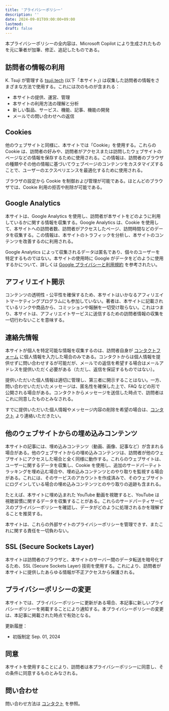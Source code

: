 ```yaml
---
title: 'プライバシーポリシー'
description: ''
date: 2024-09-01T09:00:00+09:00
lastmod: 
draft: false
---
```


本プライバシーポリシーの全内容は、Microsoft Copilot により生成されたものを元に筆者が加筆、修正、追記したものである。

## 訪問者の情報の利用

K. Tsuji が管理する [tsuji.tech](https://tsuji.tech) (以下「本サイト」) は収集した訪問者の情報をさまざまな方法で使用する。これには次のものが含まれる：

* 本サイトの提供、運営、管理
* 本サイトの利用方法の理解と分析
* 新しい製品、サービス、機能、記事、機能の開発
* メールでの問い合わせへの返信

## Cookies

他のウェブサイトと同様に、本サイトでは「Cookie」を使用する。これらの Cookie は、訪問者の好みや、訪問者がアクセスまたは訪問したウェブサイトのページなどの情報を保存するために使用される。この情報は、訪問者のブラウザの種類やその他の情報に基づいてウェブページのコンテンツをカスタマイズすることで、ユーザーのエクスペリエンスを最適化するために使用される。

ブラウザの設定から Cookie を制御および管理が可能である。ほとんどのブラウザでは、Cookie 利用の拒否や削除が可能である。

## Google Analytics

本サイトは、Google Analytics を使用し、訪問者が本サイトをどのように利用しているかに関する情報を収集する。Google Analytics は、Cookie を使用して、本サイトへの訪問者数、訪問者がアクセスしたページ、訪問時間などのデータを収集する。この情報は、本サイトのトラフィックを分析し、本サイトのコンテンツを改善するのに利用される。

Google Analytics によって収集されるデータは匿名であり、個々のユーザーを特定するものではない。本サイトの使用時に Google がデータをどのように使用するかについて、詳しくは [Google プライバシーと利用規約](https://policies.google.com/) を参考されたい。

## アフィリエイト開示

コンテンツの透明性・公平性を確保するため、本サイトはいかなるアフィリエイトマーケティングプログラムにも参加していない。著者は、本サイトに記載されているリンクや商品から、コミッションや報酬を一切受け取らない。これはつまり、本サイトは、アフィリエイトサービスに送信するための訪問者情報の収集を一切行わないことを意味する。

## 連絡先情報

本サイトが個人を特定可能な情報を収集するのは、訪問者自身が [コンタクトフォーム](https://tsuji.tech/jp/contact) に個人情報を入力した場合のみである。コンタクトからは個人情報を提供せずに問い合わせするが可能だが、メールでの返信を希望する場合はメールアドレスを提供いただく必要がある（ただし、返信を保証するものではない）。

提供いただいた個人情報は適切に管理し、第三者に開示することはない。一方、問い合わせいただいたメッセージは、匿名性を確保した上で、FAQ などの形で公開される場合がある。コンタクトからメッセージを送信した時点で、訪問者はこれに同意したものとみなされる。

すでに提供いただいた個人情報やメッセージ内容の削除を希望の場合は、[コンタクト](https://tsuji.tech/jp/contact) より連絡いただきたい。

## 他のウェブサイトからの埋め込みコンテンツ

本サイトの記事には、埋め込みコンテンツ（動画、画像、記事など）が含まれる場合がある。他のウェブサイトからの埋め込みコンテンツは、訪問者が他のウェブサイトにアクセスした場合と全く同様に動作する。これらのウェブサイトは、ユーザーに関するデータを収集し、Cookie を使用し、追加のサードパーティトラッキングを埋め込む場合や、埋め込みコンテンツとのやり取りを監視する場合がある。これには、そのサービスのアカウントを作成済みで、そのウェブサイトにログインしている場合の埋め込みコンテンツとのやり取りの追跡も含まれる。

たとえば、本サイトに埋め込まれた YouTube 動画を視聴すると、YouTube は視聴習慣に関するデータを収集することがある。これらのサードパーティサービスのプライバシーポリシーを確認し、データがどのように処理されるかを理解することを推奨する。

本サイトは、これらの外部サイトのプライバシーポリシーを管理できす、またこれに関する責任を一切負わない。

## SSL (Secure Sockets Layer)

本サイトは訪問者のブラウザと、本サイトのサーバー間のデータ転送を暗号化するため、SSL (Secure Sockets Layer) 技術を使用する。これにより、訪問者が本サイトに提供したあらゆる情報が不正アクセスから保護される。

## プライバシーポリシーの変更

本サイトでは、プライバシーポリシーに更新がある場合、本記事に新しいプライバシーポリシーを掲載することにより通知する。本プライバシーポリシーの変更は、本記事に掲載された時点で有効となる。

更新履歴：

- 初版制定 Sep. 01, 2024

## 同意

本サイトを使用することにより、訪問者は本プライバシーポリシーに同意し、その条件に同意するものとみなされる。

## 問い合わせ

問い合わせ方法は [コンタクト](https://tsuji.tech/jp/contact) を参照。
